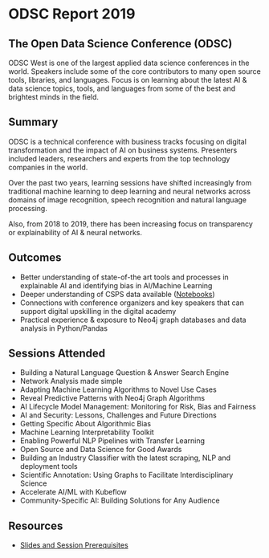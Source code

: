 # ODSC Report 2019

## The Open Data Science Conference (ODSC)

ODSC West is one of the largest applied data science conferences in the world. Speakers include some of the core contributors to many open source tools, libraries, and languages. Focus is on learning about the latest AI & data science topics, tools, and languages from some of the best and brightest minds in the field.

## Summary

ODSC is a technical conference with business tracks focusing on digital transformation and the impact of AI on business systems. Presenters included leaders, researchers and experts from the top technology companies in the world.

Over the past two years, learning sessions have shifted increasingly from traditional machine learning to deep learning and neural networks across domains of image recognition, speech recognition and natural language processing.

Also, from 2018 to 2019, there has been increasing focus on transparency or explainability of AI & neural networks.

## Outcomes

* Better understanding of state-of-the art tools and processes in explainable AI and identifying bias in AI/Machine Learning
* Deeper understanding of CSPS data available ([Notebooks](https://github.com/ToferC/csps_data_notebooks))
* Connections with conference organizers and key speakers that can support digital upskilling in the digital academy
* Practical experience & exposure to Neo4j graph databases and data analysis in Python/Pandas


## Sessions Attended

* Building a Natural Language Question & Answer Search Engine
* Network Analysis made simple
* Adapting Machine Learning Algorithms to Novel Use Cases
* Reveal Predictive Patterns with Neo4j Graph Algorithms
* AI Lifecycle Model Management: Monitoring for Risk, Bias and Fairness
* AI and Security: Lessons, Challenges and Future Directions
* Getting Specific About Algorithmic Bias
* Machine Learning Interpretability Toolkit
* Enabling Powerful NLP Pipelines with Transfer Learning
* Open Source and Data Science for Good Awards
* Building an Industry Classifier with the latest scraping, NLP and deployment tools
* Scientific Annotation: Using Graphs to Facilitate Interdisciplinary Science
* Accelerate AI/ML with Kubeflow
* Community-Specific AI: Building Solutions for Any Audience

## Resources

* [Slides and Session Prerequisites](https://odsc.com/california/west-2019-prereqs/)


